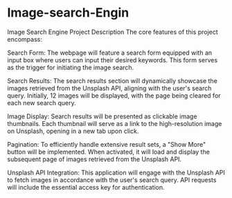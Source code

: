 # Image-search-Engin

Image Search Engine Project Description
The core features of this project encompass:

Search Form: The webpage will feature a search form equipped with an input box where users can input their desired keywords. This form serves as the trigger for initiating the image search.

Search Results: The search results section will dynamically showcase the images retrieved from the Unsplash API, aligning with the user's search query. Initially, 12 images will be displayed, with the page being cleared for each new search query.

Image Display: Search results will be presented as clickable image thumbnails. Each thumbnail will serve as a link to the high-resolution image on Unsplash, opening in a new tab upon click.

Pagination: To efficiently handle extensive result sets, a "Show More" button will be implemented. When activated, it will load and display the subsequent page of images retrieved from the Unsplash API.

Unsplash API Integration: This application will engage with the Unsplash API to fetch images in accordance with the user's search query. API requests will include the essential access key for authentication.
